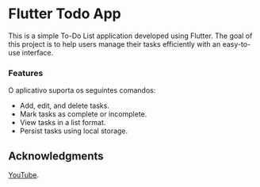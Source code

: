 # Flutter Todo App

This is a simple To-Do List application developed using Flutter. The goal of this project is to help users manage their tasks efficiently with an easy-to-use interface.

### Features

O aplicativo suporta os seguintes comandos:

- Add, edit, and delete tasks.
- Mark tasks as complete or incomplete.
- View tasks in a list format.
- Persist tasks using local storage.

## Acknowledgments

[YouTube](https://www.youtube.com/watch?v=K4P5DZ9TRns).

